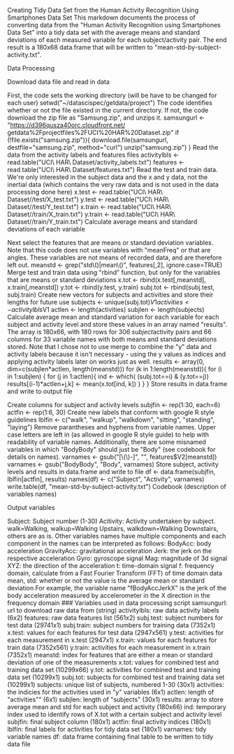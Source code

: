 Creating Tidy Data Set from the Human Activity Recognition Using Smartphones Data Set
This markdown documents the process of converting data from the "Human Activity Recognition using Smartphones Data Set" into a tidy data set with the average means and standard deviations of each measured variable for each subject/activity pair. The end result is a 180x68 data.frame that will be written to "mean-std-by-subject-activity.txt".

Data Processing

Download data file and read in data

First, the code sets the working directory (will be have to be changed for each user)
    setwd("~/datascispec/getdata/project")
The code identifies whether or not the file existed in the current directory. If not, the code download the zip file as "Samsung.zip", and unzips it.
    samsungurl <- "https://d396qusza40orc.cloudfront.net/
        getdata%2Fprojectfiles%2FUCI%20HAR%20Dataset.zip" 
    if (!file.exists("samsung.zip")){
        download.file(samsungurl, destfile="samsung.zip", method="curl")
        unzip("samsung.zip")
}
Read the data from the activity labels and features files
    activitylbls <- read.table("UCI\ HAR\ Dataset/activity_labels.txt")
    features <- read.table("UCI\ HAR\ Dataset/features.txt")
Read the test and train data. We're only interested in the subject data and the x and y data, not the inertial data (which contains the very raw data and is not used in the data processing done here)
    x.test <- read.table("UCI\ HAR\ Dataset//test/X_test.txt")
    y.test <- read.table("UCI\ HAR\ Dataset//test/Y_test.txt")
    x.train <- read.table("UCI\ HAR\ Dataset//train/X_train.txt")
    y.train <- read.table("UCI\ HAR\ Dataset//train/Y_train.txt")
Calculate average means and standard deviations of each variable

Next select the features that are means or standard deviation variables. Note that this code does not use variables with "meanFreq" or that are angles. These variables are not means of recorded data, and are therefore left out.
    meanstd <- grep("std\\()|mean\\()", features[,2], ignore.case=TRUE)
Merge test and train data using "rbind" function, but only for the variables that are means or standard deviations
    x.tot <- rbind(x.test[,meanstd], x.train[,meanstd])
    y.tot <- rbind(y.test, y.train)
    subj.tot <- rbind(subj.test, subj.train)
Create new vectors for subjects and activities and store their lengths for future use
    subjects <- unique(subj.tot)$V1
    activities <- activitylbls$V1
    actlen <- length(activities)
    subjlen <- length(subjects)
Calculate average mean and standard variation for each variable for each subject and activity level and store these values in an array named "results". The array is 180x66, with 180 rows for 30*6 subject*activity pairs and 66 columns for 33 variable names with both means and standard deviations stored. Note that I chose not to use merge to combine the "y" data and activity labels because it isn't necessary - using the y values as indices and applying activity labels later on works just as well.
    results <- array(0, dim=c(subjlen*actlen, length(meanstd)))
    for (k in 1:length(meanstd)){
        for (i in 1:subjlen) {
            for (j in 1:actlen){
                ind <- which( (subj.tot==i) & (y.tot==j))
                results[(i-1)*actlen+j,k] <- mean(x.tot[ind, k])
            }
        }
    }
Store results in data.frame and write to output file

Create columns for subject and activity levels
    subjfin <- rep(1:30, each=6)
    actfin <- rep(1:6, 30)
Create new labels that conform with google R style guidelines
    lblfin <- c("walk", "walkup", "walkdown", "sitting", "standing", "laying")
Remove parantheses and hyphens from variable names. Upper case letters are left in (as allowed in google R style guide) to help with readability of variable names. Additionally, there are some misnamed variables in which "BodyBody" should just be "Body" (see codebook for details on names).
    varnames <- gsub("[\\(\\)-]", "", features$V2[meanstd])
    varnames <- gsub("BodyBody", "Body", varnames)
Store subject, activity levels and results in data.frame and write to file
    df <- data.frame(subjfin, lblfin[actfin], results)
    names(df) <- c("Subject", "Activity", varnames)
    write.table(df, "mean-std-by-subject-activity.txt")
Codebook (description of variables names)

Output variables

Subject: Subject number (1-30)
Acitivity: Activity undertaken by subject. walk=Walking, walkup=Walking Upstairs, walkdown=Walking Downstairs, others are as is.
Other variables names have multiple components and each component in the names can be interpreted as follows:
BodyAcc: body acceleration
GravityAcc: gravitational acceleration
Jerk: the jerk on the respective acceleration
Gyro: gyroscope signal
Mag: magnitude of 3d signal
XYZ: the direction of the acceleration
t: time-domain signal
f: frequency domain, calculate from a Fast Fourier Transform (FFT) of time domain data
mean, std: whether or not the value is the average mean or standard deviation
For example, the variable name "fBodyAccJerkX" is the jerk of the body acceleration measured by accelerometer in the X direction in the frequency domain ### Variables used in data processing script
samsungurl: url to download raw data from (string)
activitylbls: raw data activity labels (6x2)
features: raw data features list (561x2)
subj.test: subject numbers for test data (29741x1)
subj.train: subject numbers for training data (7352x1)
x.test: values for each features for test data (2947x561)
y.test: activities for each measurement in x.test (2947x1)
x.train: values for each features for train data (7352x561)
y.train: activities for each measurement in x.train (7352x1)
meanstd: index for features that are either a mean or standard deviation of one of the measurements
x.tot: values for combined test and training data set (10299x66)
y.tot: activities for combined test and training data set (10299x1)
subj.tot: subjects for combined test and training data set (10299x1)
subjects: unique list of subjects, numbered 1-30 (30x1)
activities: the indicies for the activities used in "y" variables (6x1)
actlen: length of "activities"" (6x1)
subjlen: length of "subjects" (30x1)
results: array to store average mean and std for each subject and activity (180x66)
ind: temporary index used to identify rows of X.tot with a certain subject and activity level
subjfin: final subject column (180x1)
actfin: final activity indices (180x1)
lblfin: final labels for activities for tidy data set (180x1)
varnames: tidy variable names
df: data frame containing final table to be written to tidy data file
